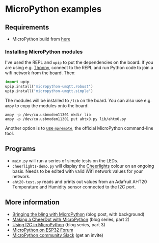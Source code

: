 # MicroPython examples

## Requirements

- MicroPython build from [here](https://micropython.org/download/esp32c3-usb/)

### Installing MicroPython modules

I've used the REPL and `upip` to put the dependencies on the board. If you are using e.g. [Thonny](https://thonny.org/), connect to the REPL and run Python code to join a wifi network from the board. Then:

```python
import upip
upip.install('micropython-umqtt.robust')
upip.install('micropython-umqtt.simple')
```

The modules will be installed to `/lib` on the board. You can also use e.g. `ampy` to copy the modules onto the board.

```text
ampy -p /dev/cu.usbmodem11301 mkdir lib
ampy -p /dev/cu.usbmodem11301 put ahtx0.py lib/ahtx0.py
```

Another option is to [use `mpremote`](https://docs.micropython.org/en/latest/reference/mpremote.html), the official MicroPython command-line tool.

## Programs

- `main.py` will run a series of simple tests on the LEDs.
- `cheerlights-demo.py` will display the [Cheerlights](https://cheerlights.com) colour on an ongoing basis. Needs to be edited with valid Wifi network values for your network.
- `aht20-test.py` reads and prints out values from an Adafruit AHT20 Temperature and Humidity sensor connected to the I2C port.

## More information

- [Bringing the bling with MicroPython](https://dev.to/andypiper/bringing-the-bling-with-micropython-hn1) (blog post, with background)
- [Making a CheerDot with MicroPython](https://dev.to/andypiper/making-a-cheerdot-with-micropython-3ocf) (blog series, part 2)
- [Using I2C in MicroPython](https://dev.to/andypiper/using-i2c-in-micropython-4b9n) (blog series, part 3)
- [MicroPython on ESP32 Forum](https://forum.micropython.org/viewforum.php?f=18)
- [MicroPython community Slack](https://slack-micropython.herokuapp.com/) (get an invite)
